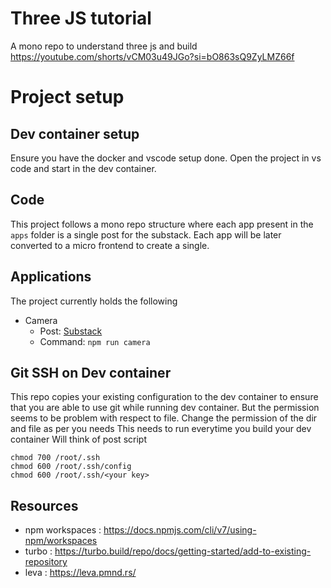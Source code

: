 # Three JS tutorial 
A mono repo to understand three js and build https://youtube.com/shorts/vCM03u49JGo?si=bO863sQ9ZyLMZ66f

# Project setup
## Dev container setup
Ensure you have the docker and vscode setup done.
Open the project in vs code and start in the dev container.

## Code
This project follows a mono repo structure where each app present in the `apps` folder is a single post for the substack.
Each app will be later converted to a micro frontend to create a single.


## Applications
The project currently holds the following

 - Camera 
    - Post: [Substack](https://open.substack.com/pub/harikautilya/p/part-1-lights-camera-action?r=27qdk7&utm_campaign=post&utm_medium=web&showWelcomeOnShare=true)
    - Command: `npm run camera`


## Git SSH on Dev container
This repo copies your existing configuration to the dev container to ensure that you are able to use git while running dev container. 
But the permission seems to be problem with respect to file.
Change the permission of the dir and file as per you needs
This needs to run everytime you build your dev container
Will think of post script

```
chmod 700 /root/.ssh
chmod 600 /root/.ssh/config
chmod 600 /root/.ssh/<your key>
```

## Resources
- npm workspaces :  https://docs.npmjs.com/cli/v7/using-npm/workspaces
- turbo : https://turbo.build/repo/docs/getting-started/add-to-existing-repository
- leva : https://leva.pmnd.rs/
